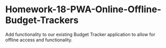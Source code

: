 # Homework-18-PWA-Online-Offline-Budget-Trackers
Add functionality to our existing Budget Tracker application to allow for offline access and functionality.
